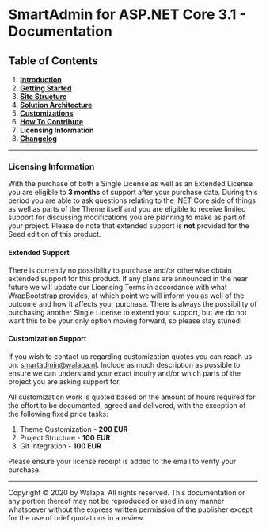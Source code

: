 # SmartAdmin for ASP.NET Core 3.1 - Documentation

## Table of Contents

1. **[Introduction](introduction.md)**
1. **[Getting Started](getting-started.md)**
1. **[Site Structure](site-structure.md)**
1. **[Solution Architecture](solution-architecture.md)**
1. **[Customizations](customizations.md)**
1. **[How To Contribute](howto-contribute.md)**
1. **Licensing Information**
1. **[Changelog](changelog.md)**

---

### Licensing Information

With the purchase of both a Single License as well as an Extended License you are eligible to **3 months** of support after your purchase date. During this period you are able to ask questions relating to the .NET Core side of things as well as parts of the Theme itself and you are eligible to receive limited support for discussing modifications you are planning to make as part of your project. Please do note that extended support is **not** provided for the Seed edition of this product.

#### Extended Support

There is currently no possibility to purchase and/or otherwise obtain extended support for this product. If any plans are announced in the near future we will update our Licensing Terms in accordance with what WrapBootstrap provides, at which point we will inform you as well of the outcome and how it affects your purchase. There is always the possibility of purchasing another Single License to extend your support, but we do not want this to be your only option moving forward, so please stay stuned!

#### Customization Support

If you wish to contact us regarding customization quotes you can reach us on: [smartadmin@walapa.nl](mailto:smartadmin@walpa.nl). Include as much description as possible to ensure we can understand your exact inquiry and/or which parts of the project you are asking support for.

All customization work is quoted based on the amount of hours required for the effort to be documented, agreed and delivered, with the exception of the following fixed price tasks:

1. Theme Customization - **200 EUR**
1. Project Structure - **100 EUR**
1. Git Integration - **100 EUR**

Please ensure your license receipt is added to the email to verify your purchase.

---

Copyright &copy; 2020 by Walapa. All rights reserved. This documentation or any portion thereof
may not be reproduced or used in any manner whatsoever without the express written permission of the publisher except for the use of brief quotations in a review.

